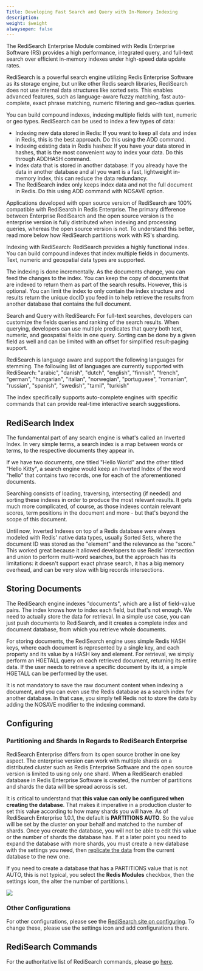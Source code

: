 ```yaml
---
Title: Developing Fast Search and Query with In-Memory Indexing
description: 
weight: $weight
alwaysopen: false
---
```

The RediSearch Enterprise Module combined with Redis Enterprise Software
(RS) provides a high performance, integrated query, and full-text search
over efficient in-memory indexes under high-speed data update rates.

RediSearch is a powerful search engine utilizing Redis Enterprise
Software as its storage engine, but unlike other Redis search libraries,
RediSearch does not use internal data structures like sorted sets. This
enables advanced features, such as language-aware fuzzy matching, fast
auto-complete, exact phrase matching, numeric filtering and geo-radius
queries.

You can build compound indexes, indexing multiple fields with text,
numeric or geo types. RediSearch can be used to index a few types of
data:

-   Indexing new data stored in Redis: If you want to keep all data and
    index in Redis, this is the best approach. Do this using the ADD
    command.
-   Indexing existing data in Redis hashes: If you have your data stored
    in hashes, that is the most convenient way to index your data. Do
    this through ADDHASH command.
-   Index data that is stored in another database: If you already have
    the data in another database and all you want is a fast, lightweight
    in-memory index, this can reduce the data redundancy.
-   The RediSearch index only keeps index data and not the full document
    in Redis. Do this using ADD command with NOSAVE option.

Applications developed with open source version of RediSearch are 100%
compatible with RediSearch in Redis Enterprise. The primary difference
between Enterprise RediSearch and the open source version is the
enterprise version is fully distributed when indexing and processing
queries, whereas the open source version is not. To understand this
better, read more below how RediSearch partitions work with RS's
sharding.

Indexing with RediSearch: RediSearch provides a highly functional index.
You can build compound indexes that index multiple fields in documents.
Text, numeric and geospatial data types are supported.

The indexing is done incrementally. As the documents change, you can
feed the changes to the index. You can keep the copy of documents that
are indexed to return them as part of the search results. However, this
is optional. You can limit the index to only contain the index structure
and results return the unique docID you feed in to help retrieve the
results from another database that contains the full document.

Search and Query with RediSearch: For full-text searches, developers can
customize the fields queries and ranking of the search results. When
querying, developers can use multiple predicates that query both text,
numeric, and geospatial fields in one query. Sorting can be done by a
given field as well and can be limited with an offset for simplified
result-paging support.

RediSearch is language aware and support the following languages for
stemming. The following list of languages are currently supported with
RediSearch: "arabic", "danish", "dutch", "english", "finnish", "french",
"german", "hungarian", "italian", "norwegian", "portuguese", "romanian",
"russian", "spanish", "swedish", "tamil", "turkish"

The index specifically supports auto-complete engines with specific
commands that can provide real-time interactive search suggestions.

RediSearch Index
----------------

The fundamental part of any search engine is what's called an Inverted
Index. In very simple terms, a search index is a map between words or
terms, to the respective documents they appear in.

If we have two documents, one titled "Hello World" and the other titled
"Hello Kitty", a search engine would keep an Inverted Index of the word
"hello" that contains two records, one for each of the aforementioned
documents.

Searching consists of loading, traversing, intersecting (if needed) and
sorting these indexes in order to produce the most relevant results. It
gets much more complicated, of course, as those indexes contain relevant
scores, term positions in the document and more - but that's beyond the
scope of this document.

Until now, Inverted Indexes on top of a Redis database were always
modeled with Redis' native data types, usually Sorted Sets, where the
document ID was stored as the "element" and the relevance as the
"score." This worked great because it allowed developers to use Redis'
intersection and union to perform multi-word searches, but the approach
has its limitations: it doesn't support exact phrase search, it has a
big memory overhead, and can be very slow with big records
intersections.

Storing Documents
-----------------

The RediSearch engine indexes "documents", which are a list of
field-value pairs. The index knows how to index each field, but that's
not enough. We need to actually store the data for retrieval. In a
simple use case, you can just push documents to RediSearch, and it
creates a complete index and document database, from which you retrieve
whole documents.

For storing documents, the RediSearch engine uses simple Redis HASH
keys, where each document is represented by a single key, and each
property and its value by a HASH key and element. For retrieval, we
simply perform an HGETALL query on each retrieved document, returning
its entire data. If the user needs to retrieve a specific document by
its id, a simple HGETALL can be performed by the user.

It is not mandatory to save the raw document content when indexing a
document, and you can even use the Redis database as a search index for
another database. In that case, you simply tell Redis not to store the
data by adding the NOSAVE modifier to the indexing command.

Configuring
-----------

### Partitioning and Shards In Regards to RediSearch Enterprise

RediSearch Enterprise differs from its open source brother in one key
aspect. The enterprise version can work with multiple shards on a
distributed cluster such as Redis Enterprise Software and the open
source version is limited to using only one shard. When a RediSearch
enabled database in Redis Enterprise Software is created, the number of
partitions and shards the data will be spread across is set.

It is critical to understand that **this value can only be configured
when creating the database**. That makes it imperative in a production
cluster to set this value according to how many shards you will have. As
of RediSearch Enterprise 1.0.1, the default is **PARTITIONS AUTO**. So
the value will be set by the cluster on your behalf and matched to the
number of shards. Once you create the database, you will not be able to
edit this value or the number of shards the database has. If at a later
point you need to expand the database with more shards, you must create
a new database with the settings you need, then [replicate the
data](/redis-enterprise-documentation/administering/intercluster-replication/replica-of/)
from the current database to the new one.

If you need to create a database that has a PARTITIONS value that is not
AUTO, this is not typical, you select the **Redis Modules** checkbox,
then the settings icon, the alter the number of partitions.\

![](/images/rs/redisearch_partitions.png?width=700&height=119)

### Other Configurations

For other configurations, please see the [RediSearch site on
configuring](http://redisearch.io/Configuring/). To change these, please
use the settings icon and add configurations there.

RediSearch Commands
-------------------

For the authoritative list of RediSearch commands, please go
[here](http://redisearch.io/).
